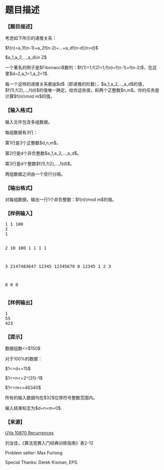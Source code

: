 # 题目描述


<h3>
【题目描述】
</h3>
<p>
考虑如下所示的递推关系：
</p>
<p>
$f(n)=a_1f(n-1)+a_2f(n-2)+...+a_df(n-d)(n&gt;d)$
</p>
<p>
$a_1,a_2,...,a_d\in Z$
</p>
<p>
一个著名的例子是$Fibonacci$数列：$f(1)=1,f(2)=1,f(n)=f(n-1)+f(n-2)$，在这里$d=2,a_1=1,a_2=1$.
</p>
<p>
每一个这样的递推关系都由$d$（即递推的阶数），$a_1,a_2,...,a_d$的值，$f(1),f(2),...,f(d)$的值唯一确定。给你这些值，和两个正整数$n,m$。你的任务是计算$f(n)\mod m$的值。
</p>
<h3>
【输入格式】
</h3>
<p>
输入文件包含多组数据。
</p>
<p>
每组数据有3行：
</p>
<p>
第1行是3个正整数$d,n,m$。
</p>
<p>
第2行是d个非负整数$a_1,a_2,...,a_d$。
</p>
<p>
第3行是d个整数$f(1),f(2),...,f(d)$。
</p>
<p>
两组数据之间由一个空行分隔。
</p>
<h3>
【输出格式】
</h3>
<p>
对每组数据，输出一行1个非负整数：$f(n)\mod m$的值。
</p>
<h3>
【样例输入】
</h3>
<pre>1 1 100
2
1

2 10 100
1 1
1 1

3 2147483647 12345
12345678 0 12345
1 2 3

0 0 0
</pre>
<h3>
【样例输出】
</h3>
<pre>1
55
423
</pre>
<h3>
【提示】
</h3>
<p>
数据组数&lt;=$150$
</p>
<p>
对于100%的数据：
</p>
<p>
$1&lt;=d&lt;=15$
</p>
<p>
$1&lt;=n&lt;=2^{31}-1$
</p>
<p>
$1&lt;=m&lt;=46340$
</p>
<p>
所有的输入数据均在$32$位带符号整数范围内。
</p>
<p>
输入结束标志为$d=n=m=0$.
</p>
<h3>
【来源】
</h3>
<p>
<a href="http://uva.onlinejudge.org/index.php?option=com_onlinejudge&amp;Itemid=8&amp;category=489&amp;page=show_problem&amp;problem=1811" target="_blank">UVa 10870 Recurrences</a> 
</p>
<p>
刘汝佳，《算法竞赛入门经典训练指南》表2-12
</p>
<p>
Problem setter: Max Furlong
</p>
<p>
Special Thanks: Derek Kisman, EPS.
</p>
